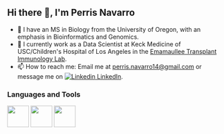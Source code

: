 ## Hi there 👋, I'm Perris Navarro

- 🔭 I have an MS in Biology from the University of Oregon, with an emphasis in Bioinformatics and Genomics. 
- 💼 I currently work as a Data Scientist at Keck Medicine of USC/Children's Hospital of Los Angeles in the [Emamaullee Transplant Immunology Lab](https://usctransplantlab.weebly.com/).
- 📫 How to reach me: Email me at perris.navarro14@gmail.com or message me on [![Linkedin](https://i.sstatic.net/gVE0j.png) LinkedIn](www.linkedin.com/in/perrisn).

### Languages and Tools
[<img src="https://upload.wikimedia.org/wikipedia/commons/thumb/c/c3/Python-logo-notext.svg/115px-Python-logo-notext.svg.png" width="50" height="50">](https://www.python.org/)
[<img src="https://d33wubrfki0l68.cloudfront.net/a1da522d0a3057a1bc3fb411fcbbf57a447c1146/65e71/img/symbol/svg/full_colored_dark.svg" width="50" height="50">](https://www.gnu.org/software/bash/)
[<img src="https://www.r-project.org/Rlogo.png" width="50" height="50">](https://www.r-project.org/)


<!--
**perrisn/perrisn** is a ✨ _special_ ✨ repository because its `README.md` (this file) appears on your GitHub profile.

Here are some ideas to get you started:

- 🌱 I’m currently learning ...
- 👯 I’m looking to collaborate on ...
- 🤔 I’m looking for help with ...
- 💬 Ask me about ...
- 😄 Pronouns: ...
- ⚡ Fun fact: ...
-->
